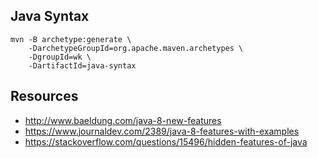 ## Java Syntax

```
mvn -B archetype:generate \
    -DarchetypeGroupId=org.apache.maven.archetypes \
    -DgroupId=wk \
    -DartifactId=java-syntax
```

## Resources

- http://www.baeldung.com/java-8-new-features
- https://www.journaldev.com/2389/java-8-features-with-examples
- https://stackoverflow.com/questions/15496/hidden-features-of-java